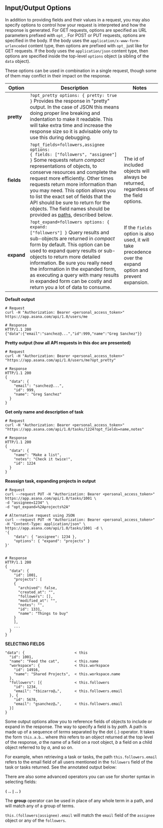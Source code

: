 ## Input/Output Options

In addition to providing fields and their values in a request, you may also specify options to control how your request
is interpreted and how the response is generated. For GET requests, options are specified as URL parameters prefixed
with `opt_`. For POST or PUT requests, options are specified in the body. If the body uses the `application/x-www-form-urlencoded`
content type, then options are prefixed with `opt_` just like for GET requests. If the body uses the `application/json`
content type, then options are specified inside the top-level `options` object
(a sibling of the `data` object).

These options can be used in combination in a single request, though some of them may conflict in their impact on
the response.

| Option | Description | Notes |
|---|---|---|
| **pretty** | <code class="table-example">?opt_pretty options: { pretty: true }</code> Provides the response in "pretty" output. In the case of JSON this means doing proper line breaking and indentation to make it readable. This will take extra time and increase the response size so it is advisable only to use this during debugging. |  |
| **fields** | <code class="table-example">?opt_fields=followers,assignee options: { fields: ["followers", "assignee"] }</code> Some requests return *compact* representations of objects, to conserve resources and complete the request more efficiently. Other times requests return more information than you may need. This option allows you to list the exact set of fields that the API should be sure to return for the objects. The field names should be provided as <a href="/developers/documentation/getting-started/input-output-options#paths">paths</a>, described below. | The id of included objects will always be returned, regardless of the field options. |
| **expand** | <code class="table-example">?opt_expand=followers options: { expand: ["followers"] }</code> Query results and sub-objects are returned in *compact* form by default. This option can be used to expand query results or sub-objects to return more detailed information. Be sure you really need the information in the expanded form, as executing a query with many results in expanded form can be costly and return you a lot of data to consume. | If the `fields` option is also used, it will take precedence over the expand option and prevent expansion. |

**Default output**

    # Request
    curl -H "Authorization: Bearer <personal_access_token>" https://app.asana.com/api/1.0/users/me

    # Response
    HTTP/1.1 200
    {"data":{"email":"sanchez@...","id":999,"name":"Greg Sanchez"}}

**Pretty output (how all API requests in this doc are presented)**

    # Request
    curl -H "Authorization: Bearer <personal_access_token>" "https://app.asana.com/api/1.0/users/me?opt_pretty"

    # Response
    HTTP/1.1 200
    {
      "data": {
        "email": "sanchez@...",
        "id": 999,
        "name": "Greg Sanchez"
      }
    }

**Get only name and description of task**

    # Request
    curl -H "Authorization: Bearer <personal_access_token>" "https://app.asana.com/api/1.0/tasks/1224?opt_fields=name,notes"

    # Response
    HTTP/1.1 200
    {
      "data": {
        "name": "Make a list",
        "notes": "Check it twice!",
        "id": 1224
      }
    }

**Reassign task, expanding projects in output**

    # Request
    curl --request PUT -H "Authorization: Bearer <personal_access_token>" https://app.asana.com/api/1.0/tasks/1001 \
    -d "assignee=1234" \
    -d "opt_expand=%2Aprojects%2A"

    # Alternative request using JSON
    curl --request PUT -H "Authorization: Bearer <personal_access_token>" -H "Content-Type: application/json" \
    https://app.asana.com/api/1.0/tasks/1001 -d \
    '{
        "data": { "assignee": 1234 },
        "options": { "expand": "projects" }
    }'


    # Response
    HTTP/1.1 200
    {
      "data": {
        "id": 1001,
        "projects": [
        {
          "archived": false,
          "created_at": "",
          "followers": [],
          "modified_at": "",
          "notes": "",
          "id": 1331,
          "name": "Things to buy"
        }
        ],
        ...
      }
    }

<a name="paths"></a>
**SELECTING FIELDS**

```
"data": {                       < this
  "id": 1001,
  "name": "Feed the cat",       < this.name
  "workspace": {                < this.workspace
    "id": 14916,
    "name": "Shared Projects",  < this.workspace.name
  },
  "followers": [{               < this.followers
    "id": 1234,
    "email": "tbizarro@…",      < this.followers.email
  }, {
    "id": 5678,
    "email": "gsanchez@…",      < this.followers.email
  }]
}
```

Some output options allow you to reference fields of objects to include or expand in the response.
The way to specify a field is by *path*. A path is made up of a sequence of *terms* separated by the dot (`.`)
operator. It takes the form `this.a.b`… where *this* refers to an object returned at the top level of the response,
*a* the name of a field on a root object, *b* a field on a child object referred to by *a*, and so on.

For example, when retrieving a task or tasks, the path `this.followers.email` refers to the email field of all users
mentioned in the `followers` field of the task or tasks returned. See the annotated output below:

There are also some advanced operators you can use for shorter syntax in selecting fields:

**`(` .. `|` .. `)`**

The **group** operator can be used in place of any whole term in a path, and will match any of a group of terms.

`this.(followers|assignee).email` will match the `email` field of the `assignee` object or any of the `followers`.
